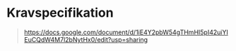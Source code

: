 Kravspecifikation
=================

> https://docs.google.com/document/d/1iE4Y2pbW54gTHmHI5pI42uiYIEuCQdW4M7l2bNytHx0/edit?usp=sharing
